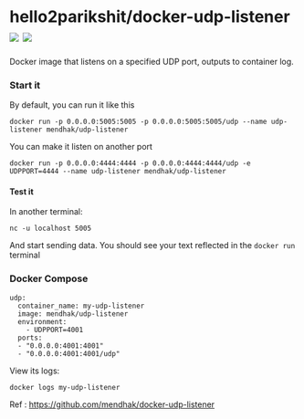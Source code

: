 # hello2parikshit/docker-udp-listener [![](https://images.microbadger.com/badges/image/hello2parikshit/docker-udp-listener.svg)](https://microbadger.com/images/hello2parikshit/docker-udp-listener "Get your own image badge on microbadger.com") [![](https://images.microbadger.com/badges/version/hello2parikshit/docker-udp-listener.svg)](https://microbadger.com/images/hello2parikshit/docker-udp-listener "Get your own version badge on microbadger.com")

Docker image that listens on a specified UDP port, outputs to container log.

### Start it

By default, you can run it like this

    docker run -p 0.0.0.0:5005:5005 -p 0.0.0.0:5005:5005/udp --name udp-listener mendhak/udp-listener

You can make it listen on another port

    docker run -p 0.0.0.0:4444:4444 -p 0.0.0.0:4444:4444/udp -e UDPPORT=4444 --name udp-listener mendhak/udp-listener

#### Test it

In another terminal:

    nc -u localhost 5005

And start sending data.  You should see your text reflected in the `docker run` terminal


### Docker Compose

```
udp:
  container_name: my-udp-listener
  image: mendhak/udp-listener
  environment:
    - UDPPORT=4001
  ports:
  - "0.0.0.0:4001:4001"
  - "0.0.0.0:4001:4001/udp"

```

View its logs:

    docker logs my-udp-listener


Ref : https://github.com/mendhak/docker-udp-listener